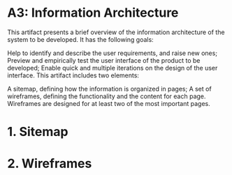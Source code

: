 # A3: Information Architecture

This artifact presents a brief overview of the information architecture of the system to be developed. It has the following goals:

Help to identify and describe the user requirements, and raise new ones;
Preview and empirically test the user interface of the product to be developed;
Enable quick and multiple iterations on the design of the user interface.
This artifact includes two elements:

A sitemap, defining how the information is organized in pages;
A set of wireframes, defining the functionality and the content for each page. Wireframes are designed for at least two of the most important pages.

# 1. Sitemap

# 2. Wireframes
